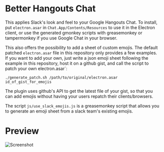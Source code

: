 Better Hangouts Chat
====================================

This applies Slack's look and feel to your Google Hangouts Chat.
To install, put `electron.asar` in `Chat.App/Contents/Resources` to use it
in the Electron client, or use the generated gmonkey scripts with greasemonkey
or tampermonkey if you use Google Chat in your browser.

This also offers the possibility to add a sheet of custom emojis. The default
patched `electron.asar` file in this repository only provides a few examples.
If you want to add your own, just write a json emoji sheet following the
example in this repository, host it on a github gist, and call the script to
patch your own electron.asar`:

    ./generate_patch.sh /path/to/original/electron.asar id_of_gist_for_emojis

The plugin uses github's API to get the latest file of your gist, so that you
can add emojis without having your users repatch their clients/browsers.

The script `js/use_slack_emojis.js` is a greasemonkey script that allows you
to generate an emoji sheet from a slack team's existing emojis.

Preview
========

![Screenshot](https://user-images.githubusercontent.com/3884900/37156764-f398a696-22de-11e8-90f8-ebca25780551.png)
